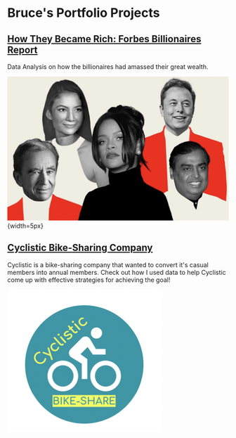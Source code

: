 # Bruce's Portfolio Projects

## [How They Became Rich: Forbes Billionaires Report](forbes_billionaires_report.html)
Data Analysis on how the billionaires had amassed their great wealth. 

![](/images/billionaires.png){width=5px}

## [Cyclistic Bike-Sharing Company](cyclistic_report.html)
Cyclistic is a bike-sharing company that wanted to convert it's casual members into annual members. Check out how I used data to help Cyclistic come up with effective strategies for achieving the goal!

![](/images/cyclistic_logo.png)
